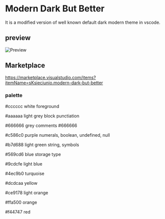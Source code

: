 # Modern Dark But Better

It is a modified version of well known default dark modern theme in vscode.

## preview

![Preview](modern-dark-but-better.png)

## Marketplace

https://marketplace.visualstudio.com/items?itemName=sKsieciunio.modern-dark-but-better

### palette

#cccccc white
foreground

#aaaaaa light grey
block punctiation

#666666 grey
comments #666666

#c586c0 purple
numerals, boolean, undefined, null

#b7d688 light green
string, symbols

#569cd6 blue
storage type

#9cdcfe light blue

#4ec9b0 turquoise

#dcdcaa yellow

#ce9178 light orange

#ffa500 orange

#f44747 red
